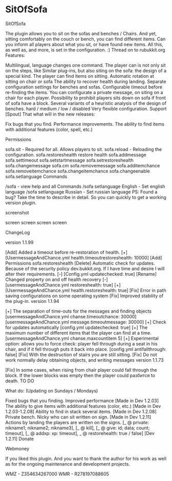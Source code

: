 SitOfSofa
=========

SitOfSofa

The plugin allows you to sit on the sofas and benches / Chairs.
And yet, sitting comfortably on the couch or bench, you can find different items.
Can you inform all players about what you sit, or have found new items.
All this, as well as, and more, is set in the configuration. :)
Thread on to rubukkit.org
Features:

Multilingual, language changes one command.
The player can is not only sit on the steps, like Similar plug-ins, but also siting on the sofa: the design of a special kind.
The player can find items on sitting.
Automatic rotation at sitting on chair or sofa
The ability to recover health during landing.
Separate configuration settings for benches and sofas.
Configurable timeout before re-finding the items.
You can configurate a private message, on siting on a chair for each player.
Possibility to prohibit players sits down on sofa if front of sofa have a block.
Several variants of a heuristic analysis of the design of benches. hard / medium / low / disabled
Very flexible configuration.
Support [Spout]
That what will in the new releases:

Fix bugs that you find. Performance improvements. The ability to find items with additional features (color, spell, etc.)

Permissions

sofa.sit - Required for all. Allows players to sit.
sofa.reload - Reloading the configuration.
sofa.restoreshealth restore health
sofa.addmessage
sofa.settimeout
sofa.setstartmessage
sofa.setrestoreshealth
sofa.changemessage
sofa.cm
sofa.removemessage
sofa.additemchance
sofa.removeitemchance
sofa.changeitemchance
sofa.changeenable
sofa.setlanguage
Commands

/sofa - view help and all Commands
/sofa setlanguage English - Set english language
/sofa setlanguage Russian - Set russian language
PS: Found a bug? Take the time to describe in detail. So you can quickly to get a working version plugin.

screenshot

screen screen screen screen

ChangeLog

version 1.1.99

[Add] Added a timeout before re-restoration of health. [+] [UsermessageAndChance.yml health.timeoutrestoreshealth: 10000]
[Add] Permissions sofa.restoreshealth
[Delete] Automatic check for updates. Because of the security policy dev.bukkit.org. If I have time and desire I will alter their requirements. [-] [Config.yml updatechecked: true]
[Rename] Changed property on and off health recovery [-] [usermessageAndChance.yml restoreshealth: true] [+] [UsermessageAndChance.yml health.restoreshealth: true]
[Fix] Error in path saving configurations on some operating system
[Fix] Improved stability of the plug-in.
version 1.1.94

[+] The separation of time-outs for the messages and finding objects [usermessageAndChance.yml chanse.timeoutchance: 30000] [usermessageAndChance.yml message.timeoutmessage: 30000]
[+] Check for updates automatically [config.yml updatechecked: true]
[+] The maximum number of different items that the player can find at a time. [usermessageAndChance.yml chanse.maxcountitem 5]
[+] Experimental option: allows you to force check: player fell through during a seat in his chair, and if it fell through puts it back into place. [config.yml antifallthrough: false]
[Fix] With the destruction of stairs you are still sitting.
[Fix] Do not work normally delay obtaining objects, and writing messages
version 1.1.73

[Fix] In some cases, when rising from chair player could fall through the block. If the lower blocks was empty then the player could разбится to death.
TO DO

What do: (Updating on Sundays / Mondays)

Fixed bugs that you finding.
Improved performance [Made in Dev 1.2.03]
The ability to give items with additional features (color, etc.) [Made in Dev 1.2.03-1.2.08]
Ability to find in stack several items. [Made in Dev 1.2.08]
Private bench. Nicky who can sit written on sign. [Made in Dev 1.2.11]
Actions by landing the players are written on the signs. [_ @ private: nikname1; nikname2; nikname3], [_ @ kill], [_ @ give: id; data; count; timeout], [_ @ addxp: xp: timeout], _ @ restorehealth: true / false] [Dev 1.2.11]
Donate

Webmoney

If you liked this plugin. And you want to thank the author for his work as well as for the ongoing maintenance and development projects.

WMZ - Z354634267000
WMR - R278197088605
